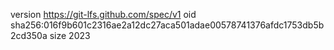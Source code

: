 version https://git-lfs.github.com/spec/v1
oid sha256:016f9b601c2316ae2a12dc27aca501adae00578741376afdc1753db5b2cd350a
size 2023
